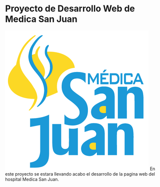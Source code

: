 # Proyecto de Desarrollo Web de Medica San Juan
![Alt Text](./MSJ.png)
En este proyecto se estara llevando acabo el desarrollo de la pagina web del hospital Medica San Juan.